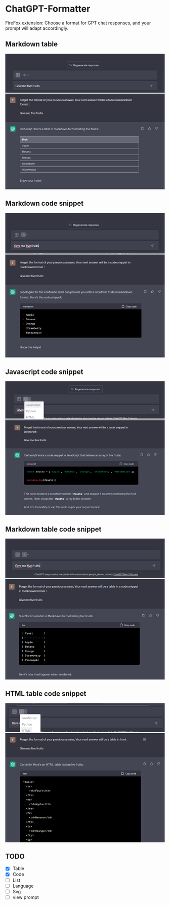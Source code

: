# ChatGPT-Formatter

FireFox extension: Choose a format for GPT chat responses, and your prompt will adapt accordingly.

## Markdown table 
![img_8.png](assets/demo/img_8.png)![img_9.png](assets/demo/img_9.png)

## Markdown code snippet
![img_10.png](assets/demo/img_10.png)![img_11.png](assets/demo/img_11.png)

## Javascript code snippet
![img_12.png](assets/demo/img_12.png)![img_13.png](assets/demo/img_13.png)

## Markdown table code snippet
![img_14.png](assets/demo/img_14.png)![img_15.png](assets/demo/img_15.png)

## HTML table code snippet
![img_16.png](assets/demo/img_16.png)![img_17.png](assets/demo/img_17.png)

## TODO

- [x] Table
- [x] Code
- [ ] List
- [ ] Language
- [ ] Svg
- [ ] view prompt
